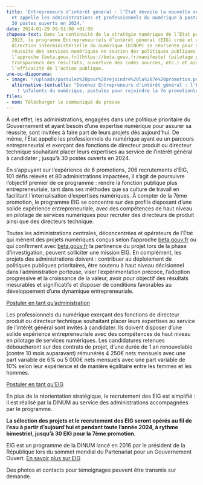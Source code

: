 ```yaml
---
title: 'Entrepreneurs d’intérêt général : l’État dévoile la nouvelle version du programme
  et appelle les administrations et professionnels du numérique à postuler ; jusqu’à
  30 postes ouverts en 2024.'
date: 2024-01-29 09:51:00 +01:00
chapeau-text: Dans la continuité de la stratégie numérique de l’État publiée en mars
  2023, le programme Entrepreneur(e)s d’intérêt général (EIG) créé et opéré par la
  direction interministérielle du numérique (DINUM) se réoriente pour accélérer la
  réussite des services numériques en soutien des politiques publiques et conçus selon
  l’approche [beta.gouv.fr](https://beta.gouv.fr/manifeste) (pilotage par l’impact,
  transparence des résultats, ouverture des codes sources, etc.) et ainsi renforcer
  l’efficacité de l’action publique.
une-ou-diaporama:
- image: "/uploads/postulez%20pour%20rejoindre%20la%207e%20promotion.png"
  alternative-textuelle: "Devenez Entrepreneurs d'intérêt général : l'Etat recrute
    ! \nTalents du numérique, postulez pour rejoindre la 7e promotion\neig.numerique.gouv.fr"
files:
- nom: Télécharger le communiqué de presse
---
```


À cet effet, les administrations, engagées dans une politique prioritaire du Gouvernement et ayant besoin d’une expertise numérique pour assurer sa réussite, sont invitées à faire part de leurs projets dès aujourd’hui. De même, l’État appelle les professionnels du numérique ayant eu un parcours entrepreneurial et exerçant des fonctions de directeur produit ou directeur technique souhaitant placer leurs expertises au service de l’intérêt général à candidater ; jusqu’à 30 postes ouverts en 2024.

En s’appuyant sur l’expérience de 6 promotions, 206 recrutements d’EIG, 101 défis relevés et 80 administrations impactées, il s’agit de poursuivre l’objectif premier de ce programme : rendre la fonction publique plus entrepreneuriale, tant dans ses méthodes que sa culture de travail en facilitant l’internalisation d’expertises numériques. À compter de la 7ème promotion, le programme EIG se concentre sur des profils disposant d’une solide expérience entrepreneuriale, avec des compétences de haut niveau en pilotage de services numériques pour recruter des directeurs de produit ainsi que des directeurs technique.

Toutes les administrations centrales, déconcentrées et opérateurs de l’État qui mènent des projets numériques conçus selon l’approche [beta.gouv.fr](http://beta.gouv.fr/) ou qui confirment avec [beta.gouv.fr](http://beta.gouv.fr/) la pertinence du projet lors de la phase d’investigation, peuvent solliciter une mission EIG. En complément, les projets des administrations doivent : contribuer au déploiement de politiques publiques prioritaires, être soutenu à haut niveau décisionnel dans l’administration porteuse, viser l’expérimentation précoce, l’adoption progressive et la croissance de la valeur, avoir pour objectif des résultats mesurables et significatifs et disposer de conditions favorables au développement d’une dynamique entrepreneuriale.

[Postuler en tant qu’administration](https://www.eig.numerique.gouv.fr/participer/administrations/)

Les professionnels du numérique exerçant des fonctions de directeur produit ou directeur technique souhaitant placer leurs expertises au service de l’intérêt général sont invités à candidater. Ils doivent disposer d’une solide expérience entrepreneuriale avec des compétences de haut niveau en pilotage de services numériques. Les candidatures retenues déboucheront sur des contrats de projet, d’une durée de 1 an renouvelable (contre 10 mois auparavant) rémunérés 4 250€ nets mensuels avec une part variable de 6% ou 5 000€ nets mensuels avec une part variable de 10% selon leur expérience et de manière égalitaire entre les femmes et les hommes.

[Postuler en tant qu’EIG](https://www.eig.numerique.gouv.fr/participer/candidats/)

En plus de la réorientation stratégique, le recrutement des EIG est simplifié : il est réalisé par la DINUM au service des administrations accompagnées par le programme.

**La sélection des projets et le recrutement des EIG seront opérés au fil de l’eau à partir d’aujourd’hui et pendant toute l’année 2024, à rythme bimestriel, jusqu’à 30 EIG pour la 7ème promotion.**

EIG est un programme de la DINUM lancé en 2016 par le président de la République lors du sommet mondial du Partenariat pour un Gouvernement Ouvert.
[En savoir plus sur EIG](https://www.eig.numerique.gouv.fr/)

Des photos et contacts pour témoignages peuvent être transmis sur demande.


